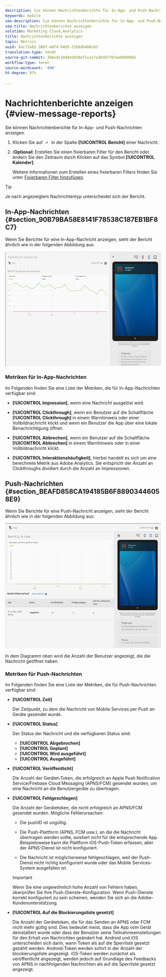 ```yaml
---
description: Sie können Nachrichtenberichte für In-App- und Push-Nachrichten anzeigen.
keywords: mobile
seo-description: Sie können Nachrichtenberichte für In-App- und Push-Nachrichten anzeigen.
seo-title: Nachrichtenberichte anzeigen
solution: Marketing Cloud,Analytics
title: Nachrichtenberichte anzeigen
topic: Metrics
uuid: 0ac73a81-388f-4dfd-84d5-21b8db4b8c83
translation-type: tm+mt
source-git-commit: 3b6edc10d042658ef1ca17a203877b7ee09d999d
workflow-type: tm+mt
source-wordcount: '490'
ht-degree: 97%

---
```



# Nachrichtenberichte anzeigen {#view-message-reports}

Sie können Nachrichtenberichte für In-App- und Push-Nachrichten anzeigen.

1. Klicken Sie auf ![Berichtssymbol](assets/icon_report.png) in der Spalte **[!UICONTROL Bericht]** einer Nachricht.
1. (**Optional**) Erstellen Sie einen fixierbaren Filter für den Bericht oder ändern Sie den Zeitraum durch Klicken auf das Symbol **[!UICONTROL Kalender]**.

   Weitere Informationen zum Erstellen eines fixierbaren Filters finden Sie unter [Fixierbaren Filter hinzufügen](/help/using/usage/reports-customize/t-sticky-filter.md).

>[!TIP]
>
>Je nach angezeigtem Nachrichtentyp unterscheidet sich der Bericht.

## In-App-Nachrichten {#section_90B79BA58E8141F78538C187EB1BF8C7}

Wenn Sie Berichte für eine In-App-Nachricht anzeigen, sieht der Bericht ähnlich wie in der folgenden Abbildung aus:

![Berichtsnachricht](assets/report_message.png)

### Metriken für In-App-Nachrichten

Im Folgenden finden Sie eine Liste der Metriken, die für In-App-Nachrichten verfügbar sind:

* **[!UICONTROL Impression]**, wenn eine Nachricht ausgelöst wird.

* **[!UICONTROL Clickthrough]**, wenn ein Benutzer auf die Schaltfläche **[!UICONTROL Clickthrough]** in einem Warnhinweis oder einer Vollbildnachricht klickt und wenn ein Benutzer die App über eine lokale Benachrichtigung öffnet.

* **[!UICONTROL Abbrechen]**, wenn ein Benutzer auf die Schaltfläche **[!UICONTROL Abbrechen]** in einem Warnhinweis oder in einer Vollbildnachricht klickt.

* **[!UICONTROL Interaktionshäufigkeit]**, hierbei handelt es sich um eine berechnete Metrik aus Adobe Analytics. Sie entspricht der Anzahl an Clickthroughs dividiert durch die Anzahl an Impressionen.

## Push-Nachrichten {#section_BEAFD858CA194185B6F88903446058E9}

Wenn Sie Berichte für eine Push-Nachricht anzeigen, sieht der Bericht ähnlich wie in der folgenden Abbildung aus:

![Push-Nachricht](assets/report_message_push.png)

In dem Diagramm oben wird die Anzahl der Benutzer angezeigt, die die Nachricht geöffnet haben.

### Metriken für Push-Nachrichten

Im Folgenden finden Sie eine Liste der Metriken, die für Push-Nachrichten verfügbar sind:

* **[!UICONTROL Zeit]**

   Der Zeitpunkt, zu dem die Nachricht von Mobile Services per Push an Geräte gesendet wurde.

* **[!UICONTROL Status]**

   Der Status der Nachricht und die verfügbaren Status sind:

   * **[!UICONTROL Abgebrochen]**
   * **[!UICONTROL Geplant]**
   * **[!UICONTROL Wird ausgeführt]**
   * **[!UICONTROL Ausgeführt]**

* **[!UICONTROL Veröffentlicht]**

   Die Anzahl der Gerätet-Token, die erfolgreich an Apple Push Notification Service/Firebase Cloud Messaging (APNS/FCM) gesendet wurden, um eine Nachricht an die Benutzergeräte zu übertragen.

* **[!UICONTROL Fehlgeschlagen]**

   Die Anzahl der Gerätetoken, die nicht erfolgreich an APNS/FCM gesendet wurden. Mögliche Fehlerursachen:

   * Die pushID ist ungültig.

   * Die Push-Plattform (APNS, FCM usw.), an die die Nachricht übertragen werden sollte, existiert nicht für die entsprechende App. Beispielsweise kann die Plattform iOS-Push-Token erfassen, aber der APNS-Dienst ist nicht konfiguriert.

   * Die Nachricht ist möglicherweise fehlgeschlagen, weil der Push-Dienst nicht richtig konfiguriert wurde oder das Mobile Services-System ausgefallen ist.
   >[!IMPORTANT]
   >
   >Wenn Sie eine ungewöhnlich hohe Anzahl von Fehlern haben, überprüfen Sie Ihre Push-Dienste-Konfiguration. Wenn Push-Dienste korrekt konfiguriert zu sein scheinen, wenden Sie sich an die Adobe-Kundenunterstützung.

* **[!UICONTROL Auf die Blockierungsliste gesetzt]**

   Die Anzahl der Gerätetoken, die für das Senden an APNS oder FCM nicht mehr gültig sind. Dies bedeutet meist, dass die App vom Gerät deinstalliert wurde oder dass der Benutzer seine Teilnahmeeinstellungen für den Erhalt von Nachrichten geändert hat. Android und iOS unterscheiden sich darin, wann Token als auf die Sperrliste gesetzt gezählt werden. Android-Token werden sofort in der Anzahl der blockierungsliste angezeigt. iOS-Token werden zunächst als veröffentlicht angezeigt, werden jedoch auf Grundlage des Feedbacks von APNS in nachfolgenden Nachrichten als auf die Sperrliste gesetzt angezeigt.

